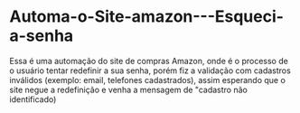 # Automa-o-Site-amazon---Esqueci-a-senha
Essa é uma automação do site de compras Amazon, onde é o processo de o usuário tentar redefinir a sua senha, porém fiz a validação  com cadastros inválidos (exemplo: email, telefones cadastrados), assim esperando que o site negue a redefinição e venha a mensagem de "cadastro não identificado)
